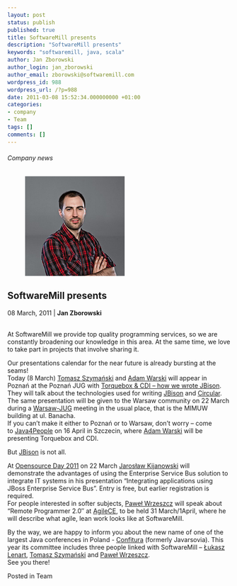 ```yaml
---
layout: post
status: publish
published: true
title: SoftwareMill presents
description: "SoftwareMill presents"
keywords: "softwaremill, java, scala"
author: Jan Zborowski
author_login: jan_zborowski
author_email: zborowski@softwaremill.com
wordpress_id: 988
wordpress_url: /?p=988
date: 2011-03-08 15:52:34.000000000 +01:00
categories:
- company
- Team
tags: []
comments: []
---
```


<h6>Company news</h6>
<div class="post-header clearfix">
<figure><div class="image"><img src="/img/members/zborowski.jpg" alt="Jan Zborowski"></div></figure><div class="title">
<h2 class="font-dark-blue font-normal">SoftwareMill presents</h2>08 March, 2011 | <b>Jan Zborowski</b><br><br>
</div>
</div>
<div class="post-rows"><div class="text">
<p>At SoftwareMill we provide top quality programming services, so we are constantly broadening our knowledge in this area. At the same time, we love to take part in projects that involve sharing it.</p>
<p>Our presentations calendar for the near future is already bursting at the seams!<br>Today (8 March) <a href="http://twitter.com/szimano" rel="nofollow">Tomasz Szymański</a> and <a href="http://www.warski.org/blog" rel="nofollow">Adam Warski</a> will appear in Poznań at the Poznań JUG with <a href="http://www.jug.poznan.pl/2011/03/spotkanie-poznan-jug-torquebox-cdi-czyli-jak-napisalismy-jbisona-08-03-2011/" rel="nofollow">Torquebox &amp; CDI – how we wrote JBison</a>. They will talk about the technologies used for writing <a href="http://jbison.com/" rel="nofollow">JBison</a> and <a href="http://circular.pl/" rel="nofollow">Circular</a>.<br>The same presentation will be given to the Warsaw community on 22 March during a <a href="https://groups.google.com/forum/#!forum/warszawa-jug" rel="nofollow">Warsaw-JUG</a> meeting in the usual place, that is the MIMUW building at ul. Banacha.<br>If you can’t make it either to Poznań or to Warsaw, don’t worry – come to <a href="http://java4people.com/" rel="nofollow">Java4People</a> on 16 April in Szczecin, where <a href="http://www.warski.org/blog" rel="nofollow">Adam Warski</a> will be presenting Torquebox and CDI.</p>
<p>But <a href="http://jbison.com/" rel="nofollow">JBison</a> is not all.</p>
<p>At <a href="http://www.opensourceday.pl/" rel="nofollow">Opensource Day 2011</a> on 22 March <a href="https://kiwi.softwaremill.com/display/MKT/Przewagi+konkurencyjne">Jarosław Kijanowski</a> will demonstrate the advantages of using the Enterprise Service Bus solution to integrate IT systems in his presentation “Integrating applications using JBoss Enterprise Service Bus”. Entry is free, but earlier registration is required.<br>For people interested in softer subjects, <a href="http://twitter.com/#!/pawelwrzeszcz" rel="nofollow">Paweł Wrzeszcz</a> will speak about “Remote Programmer 2.0″ at <a href="http://agilece.com/" rel="nofollow">AgileCE</a>, to be held 31 March/1April, where he will describe what agile, lean work looks like at SoftwareMill.</p>
<p>By the way, we are happy to inform you about the new name of one of the largest Java conferences in Poland - <a href="http://confitura.pl/" rel="nofollow">Confitura</a> (formerly Javarsovia). This year its committee includes three people linked with SoftwareMill – <a href="http://dailylog.lenart.org.pl/" rel="nofollow">Łukasz Lenart</a>, <a href="http://twitter.com/szimano" rel="nofollow">Tomasz Szymański</a> and <a href="http://twitter.com/#!/pawelwrzeszcz" rel="nofollow">Paweł Wrzeszcz</a>.<br>See you there!</p>
</div></div>
<div class="post-footer">Posted in Team</div>
